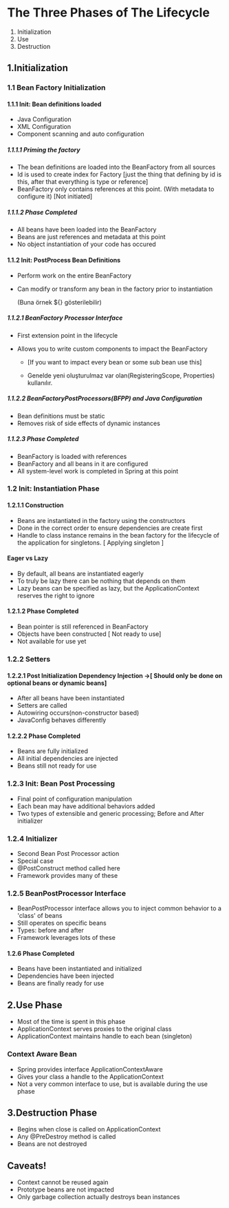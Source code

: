 # The Three Phases of The Lifecycle

1. Initialization
2. Use
3. Destruction

## 1.Initialization

### 1.1 Bean Factory Initialization

#### 1.1.1 Init: Bean definitions loaded

- Java Configuration
- XML Configuration
- Component scanning and auto configuration

##### 1.1.1.1 Priming the factory

- The bean definitions are loaded into the BeanFactory from all sources
- Id is used to create index for Factory [just the thing that defining by id is this, after that everything is type or reference]
- BeanFactory only contains references at this point. (With metadata to configure it) [Not initiated]

##### 1.1.1.2 Phase Completed

- All beans have been loaded into the BeanFactory
- Beans are just references and metadata at this point
- No object instantiation of your code has occured

#### 1.1.2 Init: PostProcess Bean Definitions

- Perform work on the entire BeanFactory

- Can modify or transform any bean in the factory prior to instantiation

  (Buna örnek ${} gösterilebilir)

##### 1.1.2.1 BeanFactory Processor Interface

- First extension point in the lifecycle

- Allows you to write custom components to impact the BeanFactory

  - [If you want to impact every bean or some sub bean use this]

  - Genelde yeni oluşturulmaz var olan(RegisteringScope, Properties) kullanılır.

##### 1.1.2.2 BeanFactoryPostProcessors(BFPP) and Java Configuration

- Bean definitions must be static
- Removes risk of side effects of dynamic instances

##### 1.1.2.3 Phase Completed

- BeanFactory is loaded with references
- BeanFactory and all beans in it are configured
- All system-level work is completed in Spring at this point

### 1.2 Init: Instantiation Phase

#### 1.2.1.1 Construction

- Beans are instantiated in the factory using the constructors
- Done in the correct order to ensure dependencies are create first
- Handle to class instance remains in the bean factory for the lifecycle of the application for singletons. [ Applying singleton ]

#### Eager vs Lazy

- By default, all beans are instantiated eagerly
- To truly be lazy there can be nothing that depends on them
- Lazy beans can be specified as lazy, but the ApplicationContext reserves the right to ignore

#### 1.2.1.2 Phase Completed

- Bean pointer is still referenced in BeanFactory
- Objects have been constructed [ Not ready to use]
- Not available for use yet

### 1.2.2 Setters

#### 1.2.2.1 Post Initialization Dependency Injection ->[ Should only be done on optional beans or dynamic beans]

- After all beans have been instantiated
- Setters are called
- Autowiring occurs(non-constructor based)
- JavaConfig behaves differently

#### 1.2.2.2 Phase Completed

- Beans are fully initialized
- All initial dependencies are injected
- Beans still not ready for use

### 1.2.3 Init: Bean Post Processing

- Final point of configuration manipulation
- Each bean may have additional behaviors added
- Two types of extensible and generic processing; Before and After initializer

### 1.2.4 Initializer

- Second Bean Post Processor action
- Special case
- @PostConstruct method called here
- Framework provides many of these

### 1.2.5 BeanPostProcessor Interface

- BeanPostProcessor interface allows you to inject common behavior to a 'class' of beans
- Still operates on specific beans
- Types: before and after
- Framework leverages lots of these

#### 1.2.6 Phase Completed

- Beans have been instantiated and initialized
- Dependencies have been injected
- Beans are finally ready for use

## 2.Use Phase

- Most of the time is spent in this phase
- ApplicationContext serves proxies to the original class
- ApplicationContext maintains handle to each bean (singleton)

### Context Aware Bean

- Spring provides interface ApplicationContextAware
- Gives your class a handle to the ApplicationContext
- Not a very common interface to use, but is available during the use phase

## 3.Destruction Phase

- Begins when close is called on ApplicationContext
- Any @PreDestroy method is called
- Beans are not destroyed

## Caveats!

- Context cannot be reused again
- Prototype beans are not impacted
- Only garbage collection actually destroys bean instances